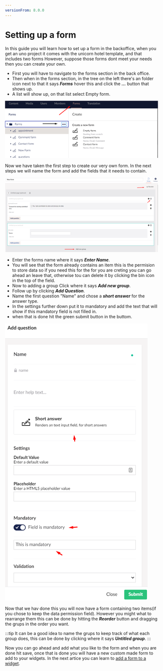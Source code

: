 ```yaml
---
versionFrom: 8.0.0
---
```


# Setting up a form

In this guide you will learn how to set up a form in the backoffice, when you get an uno project it comes with the unicorn hotel template, and that includes two forms However, suppose those forms dont meet your needs then you can create your own.

* First you will have to navigate to the forms section in the back office.
* Then when in the forms section, in the tree on the left there's an folder icon next to that it says ***Forms*** hover this and click the ***...*** button that shows up.
* A list will show up, on that list select Empty form.

![This image shows the forms section and where to press for a new form](images/Forms-backoffice.png)

Now we have taken the first step to create our very own form. In the next steps we will name the form and add the fields that it needs to contain.

![An image showing the main view of the new form](images/Back-form.png)

* Enter the forms name where it says ***Enter Name***.
* You will see that the form already contains an item this is the permision to store data so if you need this for the for you are creting you can go ahead an leave that, otherwise tou can delete it by clicking the bin icon in the top of the field.
* Now to adding a group Click where it says ***Add new group***.
* Follow up by clicking ***Add Question***.
* Name the first question "Name" and chose a ***short answer*** for the answer type.
* In the settings further down put it to mandatory and add the text that will show if this mandatory field is not filled in.
* when that is done hit the green submit button in the buttom.

![This image shows Settings of the fields in the form](images/Settings-form.png)

Now that we hav done this you will now have a form containing two items(if you chose to keep the data permission field). However you might what to rearrange them this can be done by hitting the ***Reorder*** button and dragging the grups in the order you want.

:::tip
It can be a good idea to name the grups to keep track of what each group does, this can be done by clicking where it says ***Untitled group***.
:::

Now you can go ahead and add what you like to the form and when you are done hit save, once that is done you will have a new custom made form to add to your widgets.
In the next artice you can learn to [add a form to a widget](../Adding-a-form-to-a-widget). 